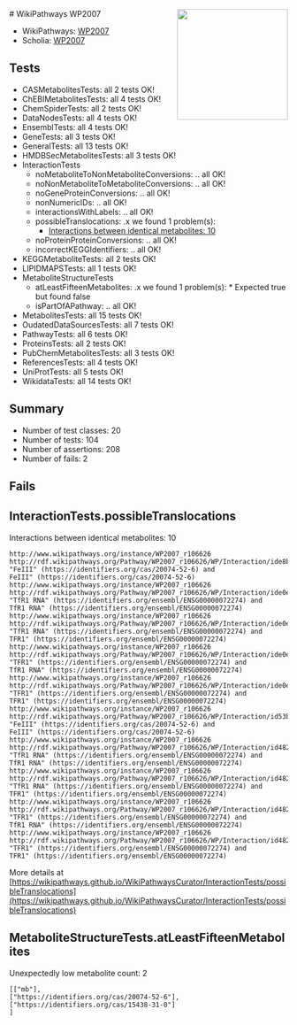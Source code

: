 <img style="float: right; width: 200px" src="https://upload.wikimedia.org/wikipedia/commons/thumb/8/83/Wplogo_with_text_500.png/640px-Wplogo_with_text_500.png" />
# WikiPathways WP2007

* WikiPathways: [WP2007](https://new.wikipathways.org/pathways/WP2007)
* Scholia: [WP2007](https://scholia.toolforge.org/wikipathways/WP2007)
## Tests
* CASMetabolitesTests: all 2 tests OK!
* ChEBIMetabolitesTests: all 4 tests OK!
* ChemSpiderTests: all 2 tests OK!
* DataNodesTests: all 4 tests OK!
* EnsemblTests: all 4 tests OK!
* GeneTests: all 3 tests OK!
* GeneralTests: all 13 tests OK!
* HMDBSecMetabolitesTests: all 3 tests OK!
* InteractionTests
    * noMetaboliteToNonMetaboliteConversions: .. all OK!
    * noNonMetaboliteToMetaboliteConversions: .. all OK!
    * noGeneProteinConversions: .. all OK!
    * nonNumericIDs: .. all OK!
    * interactionsWithLabels: .. all OK!
    * possibleTranslocations: .x we found 1 problem(s):
        * [Interactions between identical metabolites: 10](#dc76dfec)
    * noProteinProteinConversions: .. all OK!
    * incorrectKEGGIdentifiers: .. all OK!
* KEGGMetaboliteTests: all 2 tests OK!
* LIPIDMAPSTests: all 1 tests OK!
* MetaboliteStructureTests
    * atLeastFifteenMetabolites: .x we found 1 problem(s):
            * Expected true but found false
    * isPartOfAPathway: .. all OK!
* MetabolitesTests: all 15 tests OK!
* OudatedDataSourcesTests: all 7 tests OK!
* PathwayTests: all 6 tests OK!
* ProteinsTests: all 2 tests OK!
* PubChemMetabolitesTests: all 3 tests OK!
* ReferencesTests: all 4 tests OK!
* UniProtTests: all 5 tests OK!
* WikidataTests: all 14 tests OK!


## Summary

* Number of test classes: 20
* Number of tests: 104
* Number of assertions: 208
* Number of fails: 2

## Fails

<a name="dc76dfec" />

## InteractionTests.possibleTranslocations

Interactions between identical metabolites: 10
```
http://www.wikipathways.org/instance/WP2007_r106626 http://rdf.wikipathways.org/Pathway/WP2007_r106626/WP/Interaction/ide8b9013c "FeIII" (https://identifiers.org/cas/20074-52-6) and 
FeIII" (https://identifiers.org/cas/20074-52-6)
http://www.wikipathways.org/instance/WP2007_r106626 http://rdf.wikipathways.org/Pathway/WP2007_r106626/WP/Interaction/ide0e616a1 "TfR1 RNA" (https://identifiers.org/ensembl/ENSG00000072274) and 
TfR1 RNA" (https://identifiers.org/ensembl/ENSG00000072274)
http://www.wikipathways.org/instance/WP2007_r106626 http://rdf.wikipathways.org/Pathway/WP2007_r106626/WP/Interaction/ide0e616a1 "TfR1 RNA" (https://identifiers.org/ensembl/ENSG00000072274) and 
TFR1" (https://identifiers.org/ensembl/ENSG00000072274)
http://www.wikipathways.org/instance/WP2007_r106626 http://rdf.wikipathways.org/Pathway/WP2007_r106626/WP/Interaction/ide0e616a1 "TFR1" (https://identifiers.org/ensembl/ENSG00000072274) and 
TfR1 RNA" (https://identifiers.org/ensembl/ENSG00000072274)
http://www.wikipathways.org/instance/WP2007_r106626 http://rdf.wikipathways.org/Pathway/WP2007_r106626/WP/Interaction/ide0e616a1 "TFR1" (https://identifiers.org/ensembl/ENSG00000072274) and 
TFR1" (https://identifiers.org/ensembl/ENSG00000072274)
http://www.wikipathways.org/instance/WP2007_r106626 http://rdf.wikipathways.org/Pathway/WP2007_r106626/WP/Interaction/id53b444ad "FeIII" (https://identifiers.org/cas/20074-52-6) and 
FeIII" (https://identifiers.org/cas/20074-52-6)
http://www.wikipathways.org/instance/WP2007_r106626 http://rdf.wikipathways.org/Pathway/WP2007_r106626/WP/Interaction/id48255cd7 "TfR1 RNA" (https://identifiers.org/ensembl/ENSG00000072274) and 
TfR1 RNA" (https://identifiers.org/ensembl/ENSG00000072274)
http://www.wikipathways.org/instance/WP2007_r106626 http://rdf.wikipathways.org/Pathway/WP2007_r106626/WP/Interaction/id48255cd7 "TfR1 RNA" (https://identifiers.org/ensembl/ENSG00000072274) and 
TFR1" (https://identifiers.org/ensembl/ENSG00000072274)
http://www.wikipathways.org/instance/WP2007_r106626 http://rdf.wikipathways.org/Pathway/WP2007_r106626/WP/Interaction/id48255cd7 "TFR1" (https://identifiers.org/ensembl/ENSG00000072274) and 
TfR1 RNA" (https://identifiers.org/ensembl/ENSG00000072274)
http://www.wikipathways.org/instance/WP2007_r106626 http://rdf.wikipathways.org/Pathway/WP2007_r106626/WP/Interaction/id48255cd7 "TFR1" (https://identifiers.org/ensembl/ENSG00000072274) and 
TFR1" (https://identifiers.org/ensembl/ENSG00000072274)
```

More details at [https://wikipathways.github.io/WikiPathwaysCurator/InteractionTests/possibleTranslocations](https://wikipathways.github.io/WikiPathwaysCurator/InteractionTests/possibleTranslocations)

<a name="6d42911d" />

## MetaboliteStructureTests.atLeastFifteenMetabolites

Unexpectedly low metabolite count: 2

```
[["mb"],
["https://identifiers.org/cas/20074-52-6"],
["https://identifiers.org/cas/15438-31-0"]
]
```

